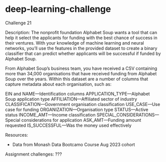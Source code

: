 # deep-learning-challenge
Challenge 21

Description: 
The nonprofit foundation Alphabet Soup wants a tool that can help it select the applicants for funding with the best chance of success in their ventures. With your knowledge of machine learning and neural networks, you’ll use the features in the provided dataset to create a binary classifier that can predict whether applicants will be successful if funded by Alphabet Soup.

From Alphabet Soup’s business team, you have received a CSV containing more than 34,000 organisations that have received funding from Alphabet Soup over the years. Within this dataset are a number of columns that capture metadata about each organisation, such as:

EIN and NAME—Identification columns
APPLICATION_TYPE—Alphabet Soup application type
AFFILIATION—Affiliated sector of industry
CLASSIFICATION—Government organisation classification
USE_CASE—Use case for funding
ORGANIZATION—Organisation type
STATUS—Active status
INCOME_AMT—Income classification
SPECIAL_CONSIDERATIONS—Special considerations for application
ASK_AMT—Funding amount requested
IS_SUCCESSFUL—Was the money used effectively

Resources:
- Data from Monash Data Bootcamo Course Aug 2023 cohort

Assignment challenges: ???